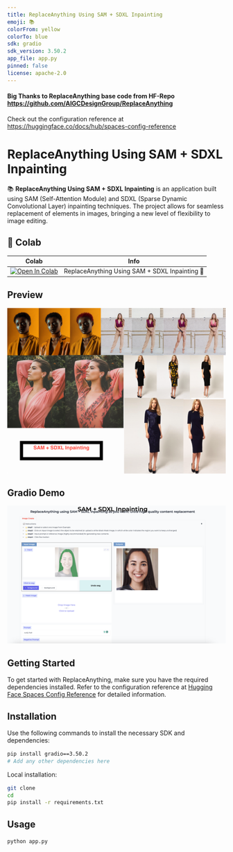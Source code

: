 ```yaml
---
title: ReplaceAnything Using SAM + SDXL Inpainting
emoji: 📚
colorFrom: yellow
colorTo: blue
sdk: gradio
sdk_version: 3.50.2
app_file: app.py
pinned: false
license: apache-2.0
---
```

#### Big Thanks to ReplaceAnything base code from HF-Repo https://github.com/AIGCDesignGroup/ReplaceAnything
Check out the configuration reference at https://huggingface.co/docs/hub/spaces-config-reference

# ReplaceAnything Using SAM + SDXL Inpainting

📚 **ReplaceAnything Using SAM + SDXL Inpainting** is an application built using SAM (Self-Attention Module) and SDXL (Sparse Dynamic Convolutional Layer) inpainting techniques. The project allows for seamless replacement of elements in images, bringing a new level of flexibility to image editing.



## 🦒 Colab

| Colab | Info
| --- | --- |
[![Open In Colab](https://colab.research.google.com/assets/colab-badge.svg)](https://colab.research.google.com/drive/1jmlXhiYdGdXp-zQ8wX2x6Ci1FWJ9HTuu?usp=sharing) | ReplaceAnything Using SAM + SDXL Inpainting 🚀

## Preview

![ReplaceAnything Using SAM SDXL Inpainting App](imgs/model-in-gold-fashion.png)

## Gradio Demo

![ReplaceAnything Using SAM SDXL Inpainting App](imgs/demo.png)

## Getting Started

To get started with ReplaceAnything, make sure you have the required dependencies installed. Refer to the configuration reference at [Hugging Face Spaces Config Reference](https://huggingface.co/docs/hub/spaces-config-reference) for detailed information.

## Installation

Use the following commands to install the necessary SDK and dependencies:

```bash
pip install gradio==3.50.2
# Add any other dependencies here
```
Local installation:

```bash
git clone
cd
pip install -r requirements.txt
```

## Usage

```python app.py```



